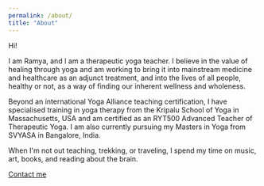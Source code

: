 ```yaml
---
permalink: /about/
title: "About"
---
```

Hi!

I am Ramya, and I am a therapeutic yoga teacher. I believe in the value of healing through yoga and am working to bring it into mainstream medicine and healthcare as an adjunct treatment, and into the lives of all people, healthy or not, as a way of finding our inherent wellness and wholeness.

Beyond an international Yoga Alliance teaching certification, I have specialised training in yoga therapy from the Kripalu School of Yoga in Massachusetts, USA and am certified as an RYT500 Advanced Teacher of Therapeutic Yoga. I am also currently pursuing my Masters in Yoga from SVYASA in Bangalore, India.

When I'm not out teaching, trekking, or traveling, I spend my time on music, art, books, and reading about the brain.

[Contact me](/contact/)

<!--figure class="align-center">
<a href="https://instagram.com/ramyapillutla"><img class="img-responsive" style="max-width:700px;align:center;" src="/assets/images/me.jpg" alt></a>
</figure-->
